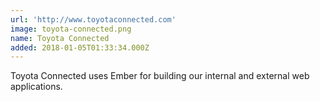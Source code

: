 ```yaml
---
url: 'http://www.toyotaconnected.com'
image: toyota-connected.png
name: Toyota Connected
added: 2018-01-05T01:33:34.000Z
---
```

Toyota Connected uses Ember for building our internal and external web applications.